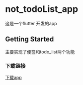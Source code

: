 # not_todoList_app

这是一个flutter 开发的app

## Getting Started

主要实现了便签和todo_list两个功能

### 下载链接
<a href="http://ayun.cool/app/" target="_blank">下载app</a>
